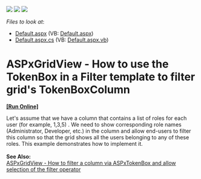 <!-- default badges list -->
![](https://img.shields.io/endpoint?url=https://codecentral.devexpress.com/api/v1/VersionRange/128536177/14.1.7%2B)
[![](https://img.shields.io/badge/Open_in_DevExpress_Support_Center-FF7200?style=flat-square&logo=DevExpress&logoColor=white)](https://supportcenter.devexpress.com/ticket/details/T161176)
[![](https://img.shields.io/badge/📖_How_to_use_DevExpress_Examples-e9f6fc?style=flat-square)](https://docs.devexpress.com/GeneralInformation/403183)
<!-- default badges end -->
<!-- default file list -->
*Files to look at*:

* [Default.aspx](./CS/Default.aspx) (VB: [Default.aspx](./VB/Default.aspx))
* [Default.aspx.cs](./CS/Default.aspx.cs) (VB: [Default.aspx.vb](./VB/Default.aspx.vb))
<!-- default file list end -->
# ASPxGridView - How to use the TokenBox in a Filter template to filter grid's TokenBoxColumn
<!-- run online -->
**[[Run Online]](https://codecentral.devexpress.com/t161176/)**
<!-- run online end -->


<p>Let's assume that we have a column that contains a list of roles for each user (for example, 1,3,5) . We need to show corresponding role names (Administrator, Developer, etc.) in the column and allow end-users to filter this column so that the grid shows all the users belonging to any of these roles. This example demonstrates how to implement it.  <br /><br /><strong>See Also:</strong><br /><a href="https://www.devexpress.com/Support/Center/p/T161600">ASPxGridView - How to filter a column via ASPxTokenBox and allow selection of the filter operator</a> </p>

<br/>


